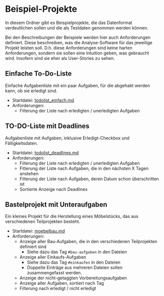 # Beispiel-Projekte

In diesem Ordner gibt es Beispielprojekte, die das Datenformat verdeutlichen sollen und
die als Testdaten genommen werden können.

Bei den Beschreibungen der Beispiele werden hier auch Anforderungen definiert.
Diese beschreiben, was die Analyse-Software für das jeweilige Projekt leisten soll.
D.h. diese Anforderungen sind keine harten Anforderungen, sondern sie sollen eine
Intuition geben, was gebraucht wird. Insofern sind sie eher als User-Stories zu sehen.

## Einfache To-Do-Liste

Einfache Aufgabenliste mit ein paar Aufgaben, für die abgehakt werden kann, ob sie erledigt sind.

* Startdatei: [todolist_einfach.md](todolist_einfach/todolist_einfach.md)
* Anforderungen:
  * Filterung der Liste nach erledigten / unerledigten Aufgaben

## TO-DO-Liste mit Deadlines

Aufgabenliste mit Aufgaben, inklusive Erledigt-Checkbox und Fälligkeitsdaten.

* Startdatei: [todolist_deadlines.md](todolist_deadlines/todolist_deadlines.md)
* Anforderungen:
  * Filterung der Liste nach erledigten / unerledigten Aufgaben
  * Fitlerung der Liste nach Aufgaben, die in den nächsten X Tagen anstehen
  * Filterung der Liste nach Aufgaben, deren Datum schon überschritten ist
  * Sortierte Anzeige nach Deadlines

## Bastelprojekt mit Unteraufgaben

Ein kleines Projekt für die Herstellung eines Möbelstücks, das aus verschiedenen
Teilprojekten besteht.

* Startdatei: [moebelbau.md](bastelprojekt_teilprojekte/moebelbau.md)
* Anforderungen:
  * Anzeige aller Bau-Aufgaben, die in den verschiedenen Teilprojekten definiert sind
    * Siehe dazu das Tag `#bau-aufgaben` in den Dateien
  * Anzeige aller Einkaufs-Aufgaben
    * Siehe dazu das Tag `#einkaufen` in den Dateien
    * Doppelte Einträge aus mehreren Dateien sollen zusammengefasst werden.
  * Anzeige der nicht-getaggten Vorbereitungsaufgaben
  * Anzeige aller Aufgaben, sortiert nach Tag
  * Filterung nach erledigt / nicht erledigt
